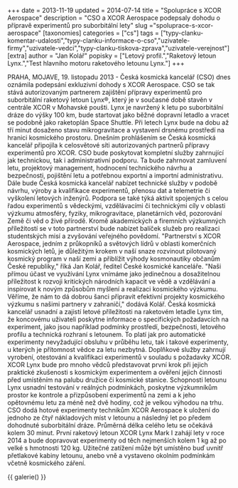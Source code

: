 +++
date = 2013-11-19
updated = 2014-07-14
title = "Spolupráce s XCOR Aerospace"
description = "CSO a XCOR Aerospace podepsaly dohodu o přípravě experimentů pro suborbitální lety"
slug ="spoluprace-s-xcor-aerospace"
[taxonomies]
categories = ["cs"]
tags = ["typy-clanku-komentar-udalosti","typy-clanku-informace-o-cso","uzivatele-firmy","uzivatele-vedci","typy-clanku-tiskova-zprava","uzivatele-verejnost"]
[extra]
author = "Jan Kolář"
popisky = ["Letový profil.","Raketový letoun Lynx.","Test hlavního motoru raketového letounu Lynx."]
+++

PRAHA, MOJAVE, 19. listopadu 2013 - Česká kosmická kancelář (CSO) dnes oznámila podepsání exkluzivní dohody s XCOR Aerospace. CSO se tak stává autorizovaným partnerem zajištění přípravy experimentů pro suborbitální raketový letoun Lynx®, který je v současné době stavěn v centrále XCOR v Mohavské poušti. Lynx je navržený k letu po suborbitální dráze do výšky 100 km, bude startovat jako běžné dopravní letadlo a vracet se podobně jako raketoplán Space Shuttle. Při letech Lynx bude na dobu až tří minut dosaženo stavu mikrogravitace a vystavení drsnému prostředí na hranici kosmického prostoru. Dnešním prohlášením se Česká kosmická kancelář připojila k celosvětové síti autorizovaných partnerů přípravy experimentů pro XCOR. CSO bude poskytovat kompletní služby zahrnující jak technickou, tak i administrativní podporu. Ta bude zahrnovat zamluvení letu, projektový management, hodnocení technického návrhu a bezpečnosti, pojištění letu a potřebnou exportní a importní administrativu. Dále bude Česká kosmická kancelář nabízet technické služby v podobě návrhu, výroby a kvalifikace experimentů, přenosu dat a telemetrie či vyškolení letových inženýrů. Podpora se také týká aktivit spojených s celou řadou experimentů s vědeckými, vzdělávacími či technickými cíly v oblasti výzkumu atmosféry, fyziky, mikrogravitace, planetárních věd, pozorování Země či věd o živé přírodě. Kromě akademických a firemních výzkumných příležitostí se v toto partnerství bude nabízet balíček služeb pro realizaci studentských misí a zvyšování veřejného povědomí. "Partnerství s XCOR Aerospace, jedním z průkopníků a světových lídrů v oblasti komerčních kosmických letů, je důležitým krokem v naší snaze rozvinout pilotovaný kosmický program v naší zemi a přiblížit výhody kosmonautiky občanům České republiky," říká Jan Kolář, ředitel České kosmické kanceláře. "Naši přímou účast ve využívání Lynx vnímáme jako jedinečnou a dosažitelnou příležitost k rozvoji kritických národních kapacit ve vědě a vzdělávání a inspirovat k novým způsobům myšlení a realizaci kosmického výzkumu. Věříme, že nám to dá dobrou šanci připravit efektivní projekty kosmického výzkumu s našimi partnery v zahraničí," dodává Kolář. Česká kosmická kancelář usnadní a zajistí letové příležitosti na raketovém letadle Lynx tím, že koncovému uživateli poskytne informace o specifických požadavcích na experiment, jako jsou například podmínky prostředí, bezpečnosti, letového profilu a technická rozhraní s letounem. To platí jak pro automatické experimenty nevyžadující obsluhu v průběhu letu, tak i takové experimenty, u kterých je přítomnost vědce za letu nezbytná. Doplňkové služby zahrnují vyrobení, otestování a kvalifikaci experimentů v souladu s požadavky XCOR. XCOR Lynx bude pro mnoho vědců představovat první krok při jejich praktické zkušenosti s kosmickým experimentem a ověření jejich činnosti před umístěním na palubu družice či kosmické stanice. Schopnosti letounu Lynx usnadní testování v reálných podmínkách, poskytne výzkumníkům prostor ke kontrole a přizpůsobení experimentů na zemi a k jeho opětovnému letu za méně než dvě hodiny, což je velkou výhodou na trhu. CSO dodá hotové experimenty technikům XCOR Aerospace k uložení do jednoho ze čtyř nákladových míst v letounu a následný let po předem dohodnuté suborbitální dráze. Průměrná délka celého letu se očekává kolem 30 minut. První raketový letoun XCOR Lynx Mark I zahájí lety v roce 2014 a bude dopravovat experimenty od těch nejmenších kolem 1 kg až po velké s hmotnosti 120 kg. Užitečné zatížení může být umístěno buď uvnitř přetlakové kabiny letounu, anebo vně a vystaveno okolním podmínkám včetně kosmického záření.

{{ galerie() }}
